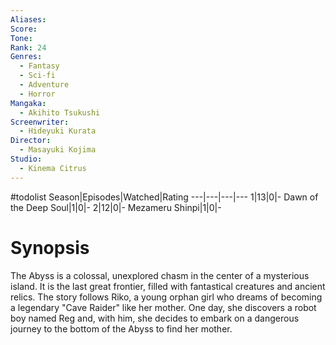 ```yaml
---
Aliases:
Score:
Tone: 
Rank: 24
Genres:
  - Fantasy
  - Sci-fi
  - Adventure
  - Horror
Mangaka:
  - Akihito Tsukushi
Screenwriter:
  - Hideyuki Kurata
Director:
  - Masayuki Kojima
Studio:
  - Kinema Citrus
---
```

#todolist 
Season|Episodes|Watched|Rating
---|---|---|---
1|13|0|-
Dawn of the Deep Soul|1|0|-
2|12|0|-
Mezameru Shinpi|1|0|-

# Synopsis
The Abyss is a colossal, unexplored chasm in the center of a mysterious island. It is the last great frontier, filled with fantastical creatures and ancient relics. The story follows Riko, a young orphan girl who dreams of becoming a legendary "Cave Raider" like her mother. One day, she discovers a robot boy named Reg and, with him, she decides to embark on a dangerous journey to the bottom of the Abyss to find her mother.

